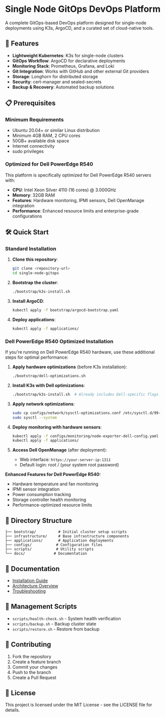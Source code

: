 # Single Node GitOps DevOps Platform

A complete GitOps-based DevOps platform designed for single-node deployments using K3s, ArgoCD, and a curated set of cloud-native tools.

## 🚀 Features

- **Lightweight Kubernetes**: K3s for single-node clusters
- **GitOps Workflow**: ArgoCD for declarative deployments
- **Monitoring Stack**: Prometheus, Grafana, and Loki
- **Git Integration**: Works with GitHub and other external Git providers
- **Storage**: Longhorn for distributed storage
- **Security**: cert-manager and sealed-secrets
- **Backup & Recovery**: Automated backup solutions

## 📋 Prerequisites

### Minimum Requirements
- Ubuntu 20.04+ or similar Linux distribution
- Minimum 4GB RAM, 2 CPU cores
- 50GB+ available disk space
- Internet connectivity
- sudo privileges

### Optimized for Dell PowerEdge R540
This platform is specifically optimized for Dell PowerEdge R540 servers with:
- **CPU**: Intel Xeon Silver 4110 (16 cores) @ 3.000GHz
- **Memory**: 32GB RAM
- **Features**: Hardware monitoring, IPMI sensors, Dell OpenManage integration
- **Performance**: Enhanced resource limits and enterprise-grade configurations

## 🛠️ Quick Start

### Standard Installation

1. **Clone this repository**:
   ```bash
   git clone <repository-url>
   cd single-node-gitops
   ```

2. **Bootstrap the cluster**:
   ```bash
   ./bootstrap/k3s-install.sh
   ```

3. **Install ArgoCD**:
   ```bash
   kubectl apply -f bootstrap/argocd-bootstrap.yaml
   ```

4. **Deploy applications**:

   ```bash
   kubectl apply -f applications/
   ```

### Dell PowerEdge R540 Optimized Installation

If you're running on Dell PowerEdge R540 hardware, use these additional steps for optimal performance:

1. **Apply hardware optimizations** (before K3s installation):

   ```bash
   ./bootstrap/dell-optimizations.sh
   ```

2. **Install K3s with Dell optimizations**:

   ```bash
   ./bootstrap/k3s-install.sh  # Already includes Dell-specific flags
   ```

3. **Apply network optimizations**:

   ```bash
   sudo cp configs/network/sysctl-optimizations.conf /etc/sysctl.d/99-k8s-dell-optimization.conf
   sudo sysctl --system
   ```

4. **Deploy monitoring with hardware sensors**:

   ```bash
   kubectl apply -f configs/monitoring/node-exporter-dell-config.yaml
   kubectl apply -f applications/
   ```

5. **Access Dell OpenManage** (after deployment):
   - Web interface: `https://your-server-ip:1311`
   - Default login: root / (your system root password)

**Enhanced Features for Dell PowerEdge R540:**

- Hardware temperature and fan monitoring
- IPMI sensor integration
- Power consumption tracking
- Storage controller health monitoring
- Performance-optimized resource limits

## 📁 Directory Structure

```text
├── bootstrap/          # Initial cluster setup scripts
├── infrastructure/     # Base infrastructure components
├── applications/       # Application deployments
├── configs/           # Configuration files
├── scripts/           # Utility scripts
└── docs/             # Documentation
```

## 📖 Documentation

- [Installation Guide](docs/installation.md)
- [Architecture Overview](docs/architecture.md)
- [Troubleshooting](docs/troubleshooting.md)

## 🔧 Management Scripts

- `scripts/health-check.sh` - System health verification
- `scripts/backup.sh` - Backup cluster state
- `scripts/restore.sh` - Restore from backup

## 🤝 Contributing

1. Fork the repository
2. Create a feature branch
3. Commit your changes
4. Push to the branch
5. Create a Pull Request

## 📄 License

This project is licensed under the MIT License - see the LICENSE file for details.
